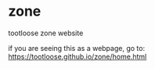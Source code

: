 # zone
tootloose zone website

if you are seeing this as a webpage, go to:
https://tootloose.github.io/zone/home.html
